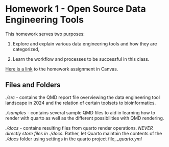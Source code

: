# Homework 1 - Open Source Data Engineering Tools

This homework serves two purposes:

1. Explore and explain various data engineering tools and how they are categorized,

2. Learn the workflow and processes to be successful in this class.

[Here is a link](https://virginiacommonwealth.instructure.com/courses/105097/assignments/966515) to the homework assignment in Canvas.

## Files and Folders

*./src* - contains the QMD report file overviewing the data engineering tool landscape in 2024 and the relation of certain toolsets to bioinformatics.

*./samples* - contains several sample QMD files to aid in learning how to render with quarto as well as the different possibilities with QMD rendering.

*./docs* - contains resulting files from quarto render operations.  *NEVER directly store files in ./docs.* Rather, let Quarto maintain the contents of the *./docs* folder using settings in the quarto project file, *_quarto.yml*

